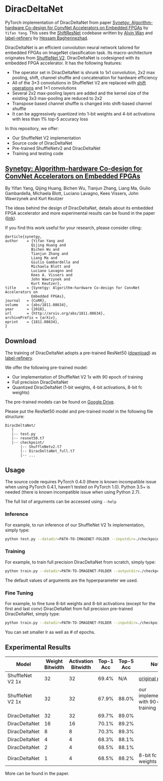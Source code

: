 # DiracDeltaNet

PyTorch implementation of DiracDeltaNet from paper [Synetgy: Algorithm-hardware Co-design for ConvNet Accelerators on Embedded FPGAs](https://arxiv.org/abs/1811.08634) by `Yifan Yang`. This uses the [ShiftResNet](https://github.com/alvinwan/shiftresnet-cifar) codebase written by [Alvin Wan](http://alvinwan.com) and [label-refinery](https://github.com/hessamb/label-refinery) by [Hessam Bagherinezhad](http://homes.cs.washington.edu/~hessam/).

DiracDeltaNet is an efficient convolution neural network tailored for embedded FPGAs on ImageNet classification task. Its macro-architecture originates from [ShuffleNet V2](https://arxiv.org/abs/1807.11164). DiracDeltaNet is codesigned with its embedded FPGA accelerator. It has the following features:

- The operator set in DiracDeltaNet is shrunk to 1x1 convolution, 2x2 max pooling, shift, channel shuffle and concatenation  for hardware efficiency
- All of the 3×3 convolutions in ShuffleNet V2 are replaced with [shift operations](https://arxiv.org/abs/1612.01051) and 1×1 convolutions
- Several 2x2 max-pooling layers are added and the kernel size of the existing 3x3 max-pooling are reduced to 2x2
- Transpose based channel shuffle is changed into shift-based channel shuffle
- It can be aggressively quantized into 1-bit weights and 4-bit activations with less than 1\% top-5 accuracy loss

In this repository, we offer:

- Our ShuffleNet V2 implementation
- Source code of DiracDeltaNet
- Pre-trained ShuffleNetv2 and DiracDeltaNet
- Training and testing code

## [Synetgy: Algorithm-hardware Co-design for ConvNet Accelerators on Embedded FPGAs](https://arxiv.org/abs/1811.08634)

By Yifan Yang, Qijing Huang, Bichen Wu, Tianjun Zhang, Liang Ma, Giulio Gambardella, Michaela Blott, Luciano Lavagno, Kees Vissers, John Wawrzynek and Kurt Keutzer

The ideas behind the design of DiracDeltaNet, details about its embedded FPGA accelerator and more experimental results can be found in the paper ([link](https://arxiv.org/abs/1811.08634)).

If you find this work useful for your research, please consider citing:

    @article{synetgy,
    author    = {Yifan Yang and
                Qijing Huang and
                Bichen Wu and
                Tianjun Zhang and
                Liang Ma and
                Giulio Gambardella and
                Michaela Blott and
                Luciano Lavagno and
                Kees A. Vissers and
                John Wawrzynek and
                Kurt Keutzer},
    title     = {Synetgy: Algorithm-hardware Co-design for ConvNet Accelerators on
                Embedded FPGAs},
    journal   = {CoRR},
    volume    = {abs/1811.08634},
    year      = {2018},
    url       = {http://arxiv.org/abs/1811.08634},
    archivePrefix = {arXiv},
    eprint    = {1811.08634},
    }

## Download

The training of DiracDeltaNet adopts a pre-trained ResNet50 ([download](https://drive.google.com/drive/folders/19kjYc5tF5d60S6oGX_KxwifLr6Pv2QFm?usp=sharing)) as [label-refinery](https://arxiv.org/abs/1805.02641).

We offer the following pre-trained model:

- Our implementation of ShuffleNet V2 1x with 90 epoch of training
- Full precision DiracDeltaNet
- Quantized DiracDeltaNet (1-bit weights, 4-bit activations, 8-bit fc weights)

The pre-trained models can be found on [Google Drive](https://drive.google.com/drive/folders/19kjYc5tF5d60S6oGX_KxwifLr6Pv2QFm?usp=sharing).

Please put the ResNet50 model and pre-trained model in the following file structure:

```
DiracDeltaNet/
   |
   |-- test.py
   |-- resnet50.t7
   |-- checkpoint/
       |-- ShuffleNetv2.t7
       |-- DiracDeltaNet_full.t7
       |-- ...
```

## Usage

The source code requires PyTorch 0.4.0 (there is known incompatible issue when using PyTorch 0.4.1, haven't tested on PyTorch 1.0). Python 3.5+ is needed (there is known incompatible issue when using Python 2.7).

The full list of arguments can be accessed using `--help`

### Inference

For example, to run inference of our ShuffleNet V2 1x implementation, simply type:

```bash
python test.py --datadir=PATH-TO-IMAGENET-FOLDER --inputdir=./checkpoint/ShuffleNetv2.t7
```

### Training

For example, to train full precision DiracDeltaNet from scratch, simply type:

```bash
python train.py --datadir=PATH-TO-IMAGENET-FOLDER --outputdir=./checkpoint/DiracDeltaNet_full.t7
```

The default values of arguments are the hyperparameter we used.

### Fine Tuning

For example, to fine tune 8-bit weights and 8-bit activations (except for the first and last conv) DiracDeltaNet from full precision pre-trained DiracDeltaNet, simply type:

```bash
python train.py --datadir=PATH-TO-IMAGENET-FOLDER --inputdir=./checkpoint/DiracDeltaNet_full.t7 --outputdir=./checkpoint/DiracDeltaNet_w8a8.t7 --lr_policy=step --weight_bit=8 --act_bit=8
```

You can set smaller lr as well as # of epochs.

## Experimental Results

| Model             | Weight Bitwidth | Activation Bitwidth | Top-1 Acc | Top-5 Acc | Note               |
|-------------------|-----------------|---------------------|-----------|-----------|--------------------|
| ShuffleNet V2 1x  | 32              | 32                  | 69.4%     | N/A       | [original paper](https://arxiv.org/abs/1807.11164) |
| ShuffleNet V2 1x  | 32              | 32                  | 67.9%     | 88.0%     | our implementation with 90 epoch training  |
| DiracDeltaNet     | 32              | 32                  | 69.7%     | 89.0%     |                    |
| DiracDeltaNet     | 16              | 16                  | 70.1%     | 89.2%     |                    |
| DiracDeltaNet     | 8               | 8                   | 70.3%     | 89.3%     |                    |
| DiracDeltaNet     | 4               | 4                   | 68.3%     | 88.1%     |                    |
| DiracDeltaNet     | 2               | 4                   | 68.5%     | 88.1%     |                    |
| DiracDeltaNet     | 1               | 4                   | 68.5%     | 88.2%     | 8-bit fc weights   |

More can be found in the paper.